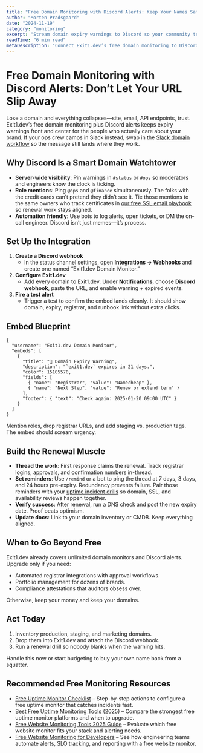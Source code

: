 ```yaml
---
title: "Free Domain Monitoring with Discord Alerts: Keep Your Names Safe"
author: "Morten Pradsgaard"
date: "2024-11-19"
category: "monitoring"
excerpt: "Stream domain expiry warnings to Discord so your community team and engineers act before disaster."
readTime: "6 min read"
metaDescription: "Connect Exit1.dev’s free domain monitoring to Discord webhooks, embed templates, and renewal workflows to prevent losing critical domains."
---
```


# Free Domain Monitoring with Discord Alerts: Don’t Let Your URL Slip Away

Lose a domain and everything collapses—site, email, API endpoints, trust. Exit1.dev’s free domain monitoring plus Discord alerts keeps expiry warnings front and center for the people who actually care about your brand. If your ops crew camps in Slack instead, swap in the [Slack domain workflow](/blog/free-domain-monitoring-slack-alerts) so the message still lands where they work.

## Why Discord Is a Smart Domain Watchtower

- **Server-wide visibility**: Pin warnings in `#status` or `#ops` so moderators and engineers know the clock is ticking.
- **Role mentions**: Ping `@ops` and `@finance` simultaneously. The folks with the credit cards can’t pretend they didn’t see it. Tie those mentions to the same owners who track certificates in [our free SSL email playbook](/blog/free-ssl-monitoring-email-alerts) so renewal work stays aligned.
- **Automation friendly**: Use bots to log alerts, open tickets, or DM the on-call engineer. Discord isn’t just memes—it’s process.

## Set Up the Integration

1. **Create a Discord webhook**
   - In the status channel settings, open **Integrations → Webhooks** and create one named “Exit1.dev Domain Monitor.”
2. **Configure Exit1.dev**
   - Add every domain to Exit1.dev. Under **Notifications**, choose **Discord webhook**, paste the URL, and enable warning + expired events.
3. **Fire a test alert**
   - Trigger a test to confirm the embed lands cleanly. It should show domain, expiry, registrar, and runbook link without extra clicks.

## Embed Blueprint

```
{
  "username": "Exit1.dev Domain Monitor",
  "embeds": [
    {
      "title": "🚩 Domain Expiry Warning",
      "description": "`exit1.dev` expires in 21 days.",
      "color": 15105570,
      "fields": [
        { "name": "Registrar", "value": "Namecheap" },
        { "name": "Next Step", "value": "Renew or extend term" }
      ],
      "footer": { "text": "Check again: 2025-01-20 09:00 UTC" }
    }
  ]
}
```

Mention roles, drop registrar URLs, and add staging vs. production tags. The embed should scream urgency.

## Build the Renewal Muscle

- **Thread the work**: First response claims the renewal. Track registrar logins, approvals, and confirmation numbers in-thread.
- **Set reminders**: Use `/remind` or a bot to ping the thread at 7 days, 3 days, and 24 hours pre-expiry. Redundancy prevents failure. Pair those reminders with your [uptime incident drills](/blog/free-uptime-monitor-checklist) so domain, SSL, and availability reviews happen together.
- **Verify success**: After renewal, run a DNS check and post the new expiry date. Proof beats optimism.
- **Update docs**: Link to your domain inventory or CMDB. Keep everything aligned.

## When to Go Beyond Free

Exit1.dev already covers unlimited domain monitors and Discord alerts. Upgrade only if you need:

- Automated registrar integrations with approval workflows.
- Portfolio management for dozens of brands.
- Compliance attestations that auditors obsess over.

Otherwise, keep your money and keep your domains.

## Act Today

1. Inventory production, staging, and marketing domains.
2. Drop them into Exit1.dev and attach the Discord webhook.
3. Run a renewal drill so nobody blanks when the warning hits.

Handle this now or start budgeting to buy your own name back from a squatter.


## Recommended Free Monitoring Resources

- [Free Uptime Monitor Checklist](/blog/free-uptime-monitor-checklist) – Step-by-step actions to configure a free uptime monitor that catches incidents fast.
- [Best Free Uptime Monitoring Tools (2025)](/blog/best-free-uptime-monitoring-tools) – Compare the strongest free uptime monitor platforms and when to upgrade.
- [Free Website Monitoring Tools 2025 Guide](/blog/free-website-monitoring-tools-2025) – Evaluate which free website monitor fits your stack and alerting needs.
- [Free Website Monitoring for Developers](/blog/free-website-monitoring-for-developers) – See how engineering teams automate alerts, SLO tracking, and reporting with a free website monitor.


